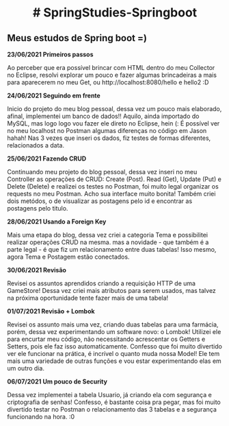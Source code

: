 <h1 align=center># SpringStudies-Springboot</h1>
<h2>Meus estudos de Spring boot =)</h2>
<strong>23/06/2021 Primeiros passos</strong>
<p>Ao perceber que era possível brincar com HTML dentro do meu Collector no Eclipse, resolvi explorar um pouco e fazer algumas brincadeiras 
a mais para aparecerem no meu Get, ou http://localhost:8080/hello e hello2 :D</p>

<strong>24/06/2021 Seguindo em frente</strong>
<p>Inicio do projeto do meu blog pessoal, dessa vez um pouco mais elaborado, afinal, implementei um banco de dados!! Aquilo, ainda importado 
 do MySQL, mas logo logo vou fazer ele direto no Eclipse, hein (: É possível ver no meu localhost no Postman algumas diferenças no código em Jason hahah!
 Nas 3 vezes que inseri os dados, fiz testes de formas diferentes, relacionados a data.</p>
 
 <strong>25/06/2021 Fazendo CRUD</strong>
<p>Continuando meu projeto do blog pessoal, dessa vez inseri no meu Controller as operações de CRUD: Create (Post). Read (Get), Update (Put) e Delete (Delete) e realizei os testes no Postman, foi muito legal organizar os requests no meu Postman. Acho sua interface muito bonita! Também criei dois metódos, o de visualizar as postagens pelo id e encontrar as postagens pelo titulo.</p>

<strong>28/06/2021 Usando a Foreign Key</strong>
<p>Mais uma etapa do blog, dessa vez criei a categoria Tema e possibilitei realizar operações CRUD na mesma. mas a novidade - que também é a parte legal - é que fiz um relacionamento entre duas tabelas! Isso mesmo, agora Tema e Postagem estão conectados.</p>

<strong>30/06/2021 Revisão</strong>
<p>Revisei os assuntos aprendidos criando a requisição HTTP de uma GameStore! Dessa vez criei mais atributos para serem usados, mas talvez na próxima oportunidade tente fazer mais de uma tabela!</p>

<strong>01/07/2021 Revisão + Lombok</strong>
<p>Revisei os assunto mais uma vez, criando duas tabelas para uma farmácia, porém, dessa vez experimentando um software novo: o Lombok! Utilizei ele para encurtar meu código, não necessitando acrescentar os Getters e Setters, pois ele faz isso automaticamente. Confesso que foi muito divertido ver ele funcionar na prática, é incrível o quanto muda nossa Model! Ele tem mais uma variedade de outras funções e vou estar experimentando elas em um outro dia. </p>

<strong>06/07/2021 Um pouco de Security</strong>
<p> Dessa vez implementei a tabela Usuario, já criando ela com segurança e criptografia de senhas! Confesso, é bastante coisa pra pegar, mas foi muito divertido testar no Postman o relacionamento das 3 tabelas e a segurança funcionando na hora. :0 </p>

